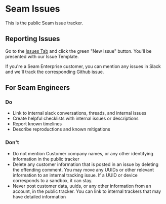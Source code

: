 # Seam Issues

This is the public Seam issue tracker.

## Reporting Issues

Go to the [Issues Tab](#) and click the green "New Issue" button. You'll be
presented with our Issue Template.

If you're a Seam Enterprise customer, you can mention any issues in Slack and
we'll track the corresponding Github issue.

## For Seam Engineers

### Do

- Link to internal slack conversations, threads, and internal issues
- Create helpful checklists with internal issues or descriptions
- Report known timelines
- Describe reproductions and known mitigations

### Don't

- Do not mention Customer company names, or any other identifying information
  in the public tracker
- Delete any customer information that is posted in an issue by deleting the
  offending comment. You may move any UUIDs or other relevant information to
  an internal tracking issue. If a UUID or device corresponds to a sandbox,
  it can stay.
- Never post customer data, uuids, or any other information from an account, in
  the public tracker. You can link to internal trackers that may have detailed
  information
